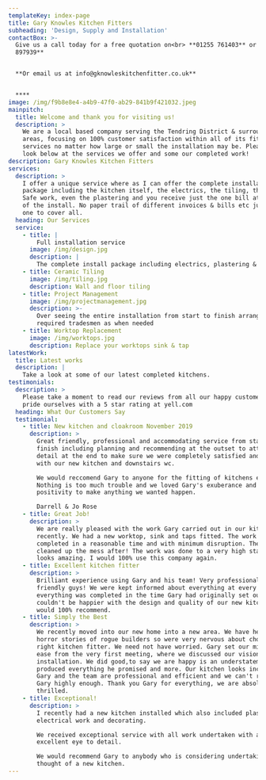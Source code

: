 ```yaml
---
templateKey: index-page
title: Gary Knowles Kitchen Fitters
subheading: 'Design, Supply and Installation'
contactBox: >-
  Give us a call today for a free quotation on<br> **01255 761403** or **07816
  897939**


  **Or email us at info@gknowleskitchenfitter.co.uk**


  ****
image: /img/f9b8e8e4-a4b9-47f0-ab29-841b9f421032.jpeg
mainpitch:
  title: Welcome and thank you for visiting us!
  description: >
    We are a local based company serving the Tendring District & surrounding
    areas, focusing on 100% customer satisfaction within all of its fitting
    services no matter how large or small the installation may be. Please take a
    look below at the services we offer and some our completed work!
description: Gary Knowles Kitchen Fitters
services:
  description: >
    I offer a unique service where as I can offer the complete installation
    package including the kitchen itself, the electrics, the tiling, the Gas
    Safe work, even the plastering and you receive just the one bill at the end
    of the install. No paper trail of different invoices & bills etc just the
    one to cover all.
  heading: Our Services
  service:
    - title: |
        Full installation service
      image: /img/design.jpg
      description: |
        The complete install package including electrics, plastering & tiling.
    - title: Ceramic Tiling
      image: /img/tiling.jpg
      description: Wall and floor tiling
    - title: Project Management
      image: /img/projectmanagement.jpg
      description: >-
        Over seeing the entire installation from start to finish arranging all
        required tradesmen as when needed
    - title: Worktop Replacement
      image: /img/worktops.jpg
      description: Replace your worktops sink & tap
latestWork:
  title: Latest works
  description: |
    Take a look at some of our latest completed kitchens.
testimonials:
  description: >
    Please take a moment to read our reviews from all our happy customers. We
    pride ourselves with a 5 star rating at yell.com
  heading: What Our Customers Say
  testimonial:
    - title: New kitchen and cloakroom November 2019
      description: >
        Great friendly, professional and accommodating service from start to
        finish including planning and recommending at the outset to attention to
        detail at the end to make sure we were completely satisfied and happy
        with our new kitchen and downstairs wc.

        We would reccomend Gary to anyone for the fitting of kitchens etc
        Nothing is too much trouble and we loved Gary's exuberance and
        positivity to make anything we wanted happen.

        Darrell & Jo Rose
    - title: Great Job!
      description: >
        We are really pleased with the work Gary carried out in our kitchen
        recently. We had a new worktop, sink and taps fitted. The work was
        completed in a reasonable time and with minimum disruption. They even
        cleaned up the mess after! The work was done to a very high standard and
        looks amazing. I would 100% use this company again.
    - title: Excellent kitchen fitter
      description: >
        Brilliant experience using Gary and his team! Very professional and
        friendly guys! We were kept informed about everything at every stage and
        everything was completed in the time Gary had originally set out. We
        couldn't be happier with the design and quality of our new kitchen and
        would 100% recommend.
    - title: Simply the Best
      description: >
        We recently moved into our new home into a new area. We have heard some
        horror stories of rogue builders so were very nervous about choosing the
        right kitchen fitter. We need not have worried. Gary set our minds at
        ease from the very first meeting, where we discussed our vision to the
        installation. We did good,to say we are happy is an understatement. Gary
        produced everything he promised and more. Our kitchen looks incredible.
        Gary and the team are professional and efficient and we can't recommend
        Gary highly enough. Thank you Gary for everything, we are absolutely
        thrilled.
    - title: Exceptional!
      description: >
        I recently had a new kitchen installed which also included plastering,
        electrical work and decorating.

        We received exceptional service with all work undertaken with an
        excellent eye to detail.

        We would recommend Gary to anybody who is considering undertaking the
        thought of a new kitchen.
---
```


